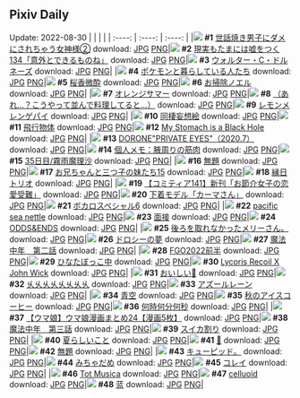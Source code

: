 ## Pixiv Daily
Update: 2022-08-30
|      |      |      |
| :----: | :----: | :----: |
|![](https://pixiv.microyu.workers.dev/c/240x480/img-master/img/2022/08/28/00/00/25/100807851_p0_master1200.jpg) **#1** [世話焼き男子にダメにされちゃう女神様②](https://www.pixiv.net/artworks/100807851) download: [JPG](https://pixiv.microyu.workers.dev/img-original/img/2022/08/28/00/00/25/100807851_p0.jpg) [PNG](https://pixiv.microyu.workers.dev/img-original/img/2022/08/28/00/00/25/100807851_p0.png)|![](https://pixiv.microyu.workers.dev/c/240x480/img-master/img/2022/08/28/18/00/07/100824838_p0_master1200.jpg) **#2** [現実もたまには嘘をつく134「意外とできるものね」](https://www.pixiv.net/artworks/100824838) download: [JPG](https://pixiv.microyu.workers.dev/img-original/img/2022/08/28/18/00/07/100824838_p0.jpg) [PNG](https://pixiv.microyu.workers.dev/img-original/img/2022/08/28/18/00/07/100824838_p0.png)|![](https://pixiv.microyu.workers.dev/c/240x480/img-master/img/2022/08/28/00/00/24/100807849_p0_master1200.jpg) **#3** [ウォルター・C・ドルネーズ](https://www.pixiv.net/artworks/100807849) download: [JPG](https://pixiv.microyu.workers.dev/img-original/img/2022/08/28/00/00/24/100807849_p0.jpg) [PNG](https://pixiv.microyu.workers.dev/img-original/img/2022/08/28/00/00/24/100807849_p0.png)|
|![](https://pixiv.microyu.workers.dev/c/240x480/img-master/img/2022/08/28/01/27/08/100810173_p0_master1200.jpg) **#4** [ポケモンと暮らしている人たち](https://www.pixiv.net/artworks/100810173) download: [JPG](https://pixiv.microyu.workers.dev/img-original/img/2022/08/28/01/27/08/100810173_p0.jpg) [PNG](https://pixiv.microyu.workers.dev/img-original/img/2022/08/28/01/27/08/100810173_p0.png)|![](https://pixiv.microyu.workers.dev/c/240x480/img-master/img/2022/08/29/00/59/37/100836852_p0_master1200.jpg) **#5** [桜香微酔](https://www.pixiv.net/artworks/100836852) download: [JPG](https://pixiv.microyu.workers.dev/img-original/img/2022/08/29/00/59/37/100836852_p0.jpg) [PNG](https://pixiv.microyu.workers.dev/img-original/img/2022/08/29/00/59/37/100836852_p0.png)|![](https://pixiv.microyu.workers.dev/c/240x480/img-master/img/2022/08/28/00/00/17/100807800_p0_master1200.jpg) **#6** [お掃除ノエル](https://www.pixiv.net/artworks/100807800) download: [JPG](https://pixiv.microyu.workers.dev/img-original/img/2022/08/28/00/00/17/100807800_p0.jpg) [PNG](https://pixiv.microyu.workers.dev/img-original/img/2022/08/28/00/00/17/100807800_p0.png)|
|![](https://pixiv.microyu.workers.dev/c/240x480/img-master/img/2022/08/28/01/33/58/100810333_p0_master1200.jpg) **#7** [オレンジサマー](https://www.pixiv.net/artworks/100810333) download: [JPG](https://pixiv.microyu.workers.dev/img-original/img/2022/08/28/01/33/58/100810333_p0.jpg) [PNG](https://pixiv.microyu.workers.dev/img-original/img/2022/08/28/01/33/58/100810333_p0.png)|![](https://pixiv.microyu.workers.dev/c/240x480/img-master/img/2022/08/29/08/05/34/100841345_p0_master1200.jpg) **#8** [（あれ…？こうやって並んで料理してると…）](https://www.pixiv.net/artworks/100841345) download: [JPG](https://pixiv.microyu.workers.dev/img-original/img/2022/08/29/08/05/34/100841345_p0.jpg) [PNG](https://pixiv.microyu.workers.dev/img-original/img/2022/08/29/08/05/34/100841345_p0.png)|![](https://pixiv.microyu.workers.dev/c/240x480/img-master/img/2022/08/28/00/00/15/100807796_p0_master1200.jpg) **#9** [レモンメレンゲパイ](https://www.pixiv.net/artworks/100807796) download: [JPG](https://pixiv.microyu.workers.dev/img-original/img/2022/08/28/00/00/15/100807796_p0.jpg) [PNG](https://pixiv.microyu.workers.dev/img-original/img/2022/08/28/00/00/15/100807796_p0.png)|
|![](https://pixiv.microyu.workers.dev/c/240x480/img-master/img/2022/08/28/00/00/26/100807861_p0_master1200.jpg) **#10** [同棲妄想絵](https://www.pixiv.net/artworks/100807861) download: [JPG](https://pixiv.microyu.workers.dev/img-original/img/2022/08/28/00/00/26/100807861_p0.jpg) [PNG](https://pixiv.microyu.workers.dev/img-original/img/2022/08/28/00/00/26/100807861_p0.png)|![](https://pixiv.microyu.workers.dev/c/240x480/img-master/img/2022/08/28/11/23/07/100817137_p0_master1200.jpg) **#11** [飛行物体](https://www.pixiv.net/artworks/100817137) download: [JPG](https://pixiv.microyu.workers.dev/img-original/img/2022/08/28/11/23/07/100817137_p0.jpg) [PNG](https://pixiv.microyu.workers.dev/img-original/img/2022/08/28/11/23/07/100817137_p0.png)|![](https://pixiv.microyu.workers.dev/c/240x480/img-master/img/2022/08/28/03/08/32/100811816_p0_master1200.jpg) **#12** [My Stomach is a Black Hole](https://www.pixiv.net/artworks/100811816) download: [JPG](https://pixiv.microyu.workers.dev/img-original/img/2022/08/28/03/08/32/100811816_p0.jpg) [PNG](https://pixiv.microyu.workers.dev/img-original/img/2022/08/28/03/08/32/100811816_p0.png)|
|![](https://pixiv.microyu.workers.dev/c/240x480/img-master/img/2022/08/28/10/13/16/100816111_p0_master1200.jpg) **#13** [DORONE"PRIVATE EYES"（2020.7）](https://www.pixiv.net/artworks/100816111) download: [JPG](https://pixiv.microyu.workers.dev/img-original/img/2022/08/28/10/13/16/100816111_p0.jpg) [PNG](https://pixiv.microyu.workers.dev/img-original/img/2022/08/28/10/13/16/100816111_p0.png)|![](https://pixiv.microyu.workers.dev/c/240x480/img-master/img/2022/08/28/08/00/01/100814296_p0_master1200.jpg) **#14** [個人メモ：腋周りの筋肉](https://www.pixiv.net/artworks/100814296) download: [JPG](https://pixiv.microyu.workers.dev/img-original/img/2022/08/28/08/00/01/100814296_p0.jpg) [PNG](https://pixiv.microyu.workers.dev/img-original/img/2022/08/28/08/00/01/100814296_p0.png)|![](https://pixiv.microyu.workers.dev/c/240x480/img-master/img/2022/08/28/00/00/34/100807888_p0_master1200.jpg) **#15** [35日目/霧雨魔理沙](https://www.pixiv.net/artworks/100807888) download: [JPG](https://pixiv.microyu.workers.dev/img-original/img/2022/08/28/00/00/34/100807888_p0.jpg) [PNG](https://pixiv.microyu.workers.dev/img-original/img/2022/08/28/00/00/34/100807888_p0.png)|
|![](https://pixiv.microyu.workers.dev/c/240x480/img-master/img/2022/08/28/20/11/27/100824400_p0_master1200.jpg) **#16** [無題](https://www.pixiv.net/artworks/100824400) download: [JPG](https://pixiv.microyu.workers.dev/img-original/img/2022/08/28/20/11/27/100824400_p0.jpg) [PNG](https://pixiv.microyu.workers.dev/img-original/img/2022/08/28/20/11/27/100824400_p0.png)|![](https://pixiv.microyu.workers.dev/c/240x480/img-master/img/2022/08/28/01/17/44/100810003_p0_master1200.jpg) **#17** [お兄ちゃんと三つ子の妹たち15](https://www.pixiv.net/artworks/100810003) download: [JPG](https://pixiv.microyu.workers.dev/img-original/img/2022/08/28/01/17/44/100810003_p0.jpg) [PNG](https://pixiv.microyu.workers.dev/img-original/img/2022/08/28/01/17/44/100810003_p0.png)|![](https://pixiv.microyu.workers.dev/c/240x480/img-master/img/2022/08/28/20/30/02/100828522_p0_master1200.jpg) **#18** [縁日トリオ](https://www.pixiv.net/artworks/100828522) download: [JPG](https://pixiv.microyu.workers.dev/img-original/img/2022/08/28/20/30/02/100828522_p0.jpg) [PNG](https://pixiv.microyu.workers.dev/img-original/img/2022/08/28/20/30/02/100828522_p0.png)|
|![](https://pixiv.microyu.workers.dev/c/240x480/img-master/img/2022/08/28/10/38/17/100816487_p0_master1200.jpg) **#19** [【コミティア141】新刊「お節介女子の恋愛受難」](https://www.pixiv.net/artworks/100816487) download: [JPG](https://pixiv.microyu.workers.dev/img-original/img/2022/08/28/10/38/17/100816487_p0.jpg) [PNG](https://pixiv.microyu.workers.dev/img-original/img/2022/08/28/10/38/17/100816487_p0.png)|![](https://pixiv.microyu.workers.dev/c/240x480/img-master/img/2022/08/28/00/09/20/100808307_p0_master1200.jpg) **#20** [下着モデル「カーマさん」](https://www.pixiv.net/artworks/100808307) download: [JPG](https://pixiv.microyu.workers.dev/img-original/img/2022/08/28/00/09/20/100808307_p0.jpg) [PNG](https://pixiv.microyu.workers.dev/img-original/img/2022/08/28/00/09/20/100808307_p0.png)|![](https://pixiv.microyu.workers.dev/c/240x480/img-master/img/2022/08/28/12/00/17/100817856_p0_master1200.jpg) **#21** [ボカロスペシャル6](https://www.pixiv.net/artworks/100817856) download: [JPG](https://pixiv.microyu.workers.dev/img-original/img/2022/08/28/12/00/17/100817856_p0.jpg) [PNG](https://pixiv.microyu.workers.dev/img-original/img/2022/08/28/12/00/17/100817856_p0.png)|
|![](https://pixiv.microyu.workers.dev/c/240x480/img-master/img/2022/08/29/01/59/42/100838003_p0_master1200.jpg) **#22** [pacific sea nettle](https://www.pixiv.net/artworks/100838003) download: [JPG](https://pixiv.microyu.workers.dev/img-original/img/2022/08/29/01/59/42/100838003_p0.jpg) [PNG](https://pixiv.microyu.workers.dev/img-original/img/2022/08/29/01/59/42/100838003_p0.png)|![](https://pixiv.microyu.workers.dev/c/240x480/img-master/img/2022/08/28/16/22/02/100822581_p0_master1200.jpg) **#23** [面接](https://www.pixiv.net/artworks/100822581) download: [JPG](https://pixiv.microyu.workers.dev/img-original/img/2022/08/28/16/22/02/100822581_p0.jpg) [PNG](https://pixiv.microyu.workers.dev/img-original/img/2022/08/28/16/22/02/100822581_p0.png)|![](https://pixiv.microyu.workers.dev/c/240x480/img-master/img/2022/08/29/00/14/24/100835728_p0_master1200.jpg) **#24** [ODDS&ENDS](https://www.pixiv.net/artworks/100835728) download: [JPG](https://pixiv.microyu.workers.dev/img-original/img/2022/08/29/00/14/24/100835728_p0.jpg) [PNG](https://pixiv.microyu.workers.dev/img-original/img/2022/08/29/00/14/24/100835728_p0.png)|
|![](https://pixiv.microyu.workers.dev/c/240x480/img-master/img/2022/08/28/12/39/21/100818546_p0_master1200.jpg) **#25** [後ろを取れなかったメリーさん。](https://www.pixiv.net/artworks/100818546) download: [JPG](https://pixiv.microyu.workers.dev/img-original/img/2022/08/28/12/39/21/100818546_p0.jpg) [PNG](https://pixiv.microyu.workers.dev/img-original/img/2022/08/28/12/39/21/100818546_p0.png)|![](https://pixiv.microyu.workers.dev/c/240x480/img-master/img/2022/08/28/18/21/43/100825368_p0_master1200.jpg) **#26** [ドロシーの夢](https://www.pixiv.net/artworks/100825368) download: [JPG](https://pixiv.microyu.workers.dev/img-original/img/2022/08/28/18/21/43/100825368_p0.jpg) [PNG](https://pixiv.microyu.workers.dev/img-original/img/2022/08/28/18/21/43/100825368_p0.png)|![](https://pixiv.microyu.workers.dev/c/240x480/img-master/img/2022/08/28/15/26/48/100821521_p0_master1200.jpg) **#27** [魔法中年　第二話](https://www.pixiv.net/artworks/100821521) download: [JPG](https://pixiv.microyu.workers.dev/img-original/img/2022/08/28/15/26/48/100821521_p0.jpg) [PNG](https://pixiv.microyu.workers.dev/img-original/img/2022/08/28/15/26/48/100821521_p0.png)|
|![](https://pixiv.microyu.workers.dev/c/240x480/img-master/img/2022/08/28/00/04/04/100808129_p0_master1200.jpg) **#28** [FGO2022前半](https://www.pixiv.net/artworks/100808129) download: [JPG](https://pixiv.microyu.workers.dev/img-original/img/2022/08/28/00/04/04/100808129_p0.jpg) [PNG](https://pixiv.microyu.workers.dev/img-original/img/2022/08/28/00/04/04/100808129_p0.png)|![](https://pixiv.microyu.workers.dev/c/240x480/img-master/img/2022/08/28/20/24/06/100828370_p0_master1200.jpg) **#29** [ひなたぼっこ中](https://www.pixiv.net/artworks/100828370) download: [JPG](https://pixiv.microyu.workers.dev/img-original/img/2022/08/28/20/24/06/100828370_p0.jpg) [PNG](https://pixiv.microyu.workers.dev/img-original/img/2022/08/28/20/24/06/100828370_p0.png)|![](https://pixiv.microyu.workers.dev/c/240x480/img-master/img/2022/08/28/00/02/10/100808041_p0_master1200.jpg) **#30** [Lycoris Recoil X John Wick](https://www.pixiv.net/artworks/100808041) download: [JPG](https://pixiv.microyu.workers.dev/img-original/img/2022/08/28/00/02/10/100808041_p0.jpg) [PNG](https://pixiv.microyu.workers.dev/img-original/img/2022/08/28/00/02/10/100808041_p0.png)|
|![](https://pixiv.microyu.workers.dev/c/240x480/img-master/img/2022/08/28/00/00/14/100807794_p0_master1200.jpg) **#31** [おいしい💜](https://www.pixiv.net/artworks/100807794) download: [JPG](https://pixiv.microyu.workers.dev/img-original/img/2022/08/28/00/00/14/100807794_p0.jpg) [PNG](https://pixiv.microyu.workers.dev/img-original/img/2022/08/28/00/00/14/100807794_p0.png)|![](https://pixiv.microyu.workers.dev/c/240x480/img-master/img/2022/08/28/14/23/40/100820345_p0_master1200.jpg) **#32** [乆乆乆乆乆乆乆乆](https://www.pixiv.net/artworks/100820345) download: [JPG](https://pixiv.microyu.workers.dev/img-original/img/2022/08/28/14/23/40/100820345_p0.jpg) [PNG](https://pixiv.microyu.workers.dev/img-original/img/2022/08/28/14/23/40/100820345_p0.png)|![](https://pixiv.microyu.workers.dev/c/240x480/img-master/img/2022/08/29/00/07/21/100835500_p0_master1200.jpg) **#33** [アズールレーン](https://www.pixiv.net/artworks/100835500) download: [JPG](https://pixiv.microyu.workers.dev/img-original/img/2022/08/29/00/07/21/100835500_p0.jpg) [PNG](https://pixiv.microyu.workers.dev/img-original/img/2022/08/29/00/07/21/100835500_p0.png)|
|![](https://pixiv.microyu.workers.dev/c/240x480/img-master/img/2022/08/28/00/00/34/100807887_p0_master1200.jpg) **#34** [青空](https://www.pixiv.net/artworks/100807887) download: [JPG](https://pixiv.microyu.workers.dev/img-original/img/2022/08/28/00/00/34/100807887_p0.jpg) [PNG](https://pixiv.microyu.workers.dev/img-original/img/2022/08/28/00/00/34/100807887_p0.png)|![](https://pixiv.microyu.workers.dev/c/240x480/img-master/img/2022/08/29/21/44/56/100853294_p0_master1200.jpg) **#35** [秋のアイスコーヒー](https://www.pixiv.net/artworks/100853294) download: [JPG](https://pixiv.microyu.workers.dev/img-original/img/2022/08/29/21/44/56/100853294_p0.jpg) [PNG](https://pixiv.microyu.workers.dev/img-original/img/2022/08/29/21/44/56/100853294_p0.png)|![](https://pixiv.microyu.workers.dev/c/240x480/img-master/img/2022/08/28/00/18/16/100808582_p0_master1200.jpg) **#36** [何時何分何秒](https://www.pixiv.net/artworks/100808582) download: [JPG](https://pixiv.microyu.workers.dev/img-original/img/2022/08/28/00/18/16/100808582_p0.jpg) [PNG](https://pixiv.microyu.workers.dev/img-original/img/2022/08/28/00/18/16/100808582_p0.png)|
|![](https://pixiv.microyu.workers.dev/c/240x480/img-master/img/2022/08/28/00/01/13/100807968_p0_master1200.jpg) **#37** [【ウマ娘】ウマ娘漫画まとめ24【漫画5枚】](https://www.pixiv.net/artworks/100807968) download: [JPG](https://pixiv.microyu.workers.dev/img-original/img/2022/08/28/00/01/13/100807968_p0.jpg) [PNG](https://pixiv.microyu.workers.dev/img-original/img/2022/08/28/00/01/13/100807968_p0.png)|![](https://pixiv.microyu.workers.dev/c/240x480/img-master/img/2022/08/29/00/02/02/100835280_p0_master1200.jpg) **#38** [魔法中年　第三話](https://www.pixiv.net/artworks/100835280) download: [JPG](https://pixiv.microyu.workers.dev/img-original/img/2022/08/29/00/02/02/100835280_p0.jpg) [PNG](https://pixiv.microyu.workers.dev/img-original/img/2022/08/29/00/02/02/100835280_p0.png)|![](https://pixiv.microyu.workers.dev/c/240x480/img-master/img/2022/08/29/18/00/11/100848311_p0_master1200.jpg) **#39** [スイカ割り](https://www.pixiv.net/artworks/100848311) download: [JPG](https://pixiv.microyu.workers.dev/img-original/img/2022/08/29/18/00/11/100848311_p0.jpg) [PNG](https://pixiv.microyu.workers.dev/img-original/img/2022/08/29/18/00/11/100848311_p0.png)|
|![](https://pixiv.microyu.workers.dev/c/240x480/img-master/img/2022/08/29/17/45/18/100848061_p0_master1200.jpg) **#40** [夏らしいこと](https://www.pixiv.net/artworks/100848061) download: [JPG](https://pixiv.microyu.workers.dev/img-original/img/2022/08/29/17/45/18/100848061_p0.jpg) [PNG](https://pixiv.microyu.workers.dev/img-original/img/2022/08/29/17/45/18/100848061_p0.png)|![](https://pixiv.microyu.workers.dev/c/240x480/img-master/img/2022/08/29/00/36/56/100836359_p0_master1200.jpg) **#41** [🌹](https://www.pixiv.net/artworks/100836359) download: [JPG](https://pixiv.microyu.workers.dev/img-original/img/2022/08/29/00/36/56/100836359_p0.jpg) [PNG](https://pixiv.microyu.workers.dev/img-original/img/2022/08/29/00/36/56/100836359_p0.png)|![](https://pixiv.microyu.workers.dev/c/240x480/img-master/img/2022/08/28/00/08/17/100808267_p0_master1200.jpg) **#42** [無題](https://www.pixiv.net/artworks/100808267) download: [JPG](https://pixiv.microyu.workers.dev/img-original/img/2022/08/28/00/08/17/100808267_p0.jpg) [PNG](https://pixiv.microyu.workers.dev/img-original/img/2022/08/28/00/08/17/100808267_p0.png)|
|![](https://pixiv.microyu.workers.dev/c/240x480/img-master/img/2022/08/29/14/14/15/100845191_p0_master1200.jpg) **#43** [キューピッド。](https://www.pixiv.net/artworks/100845191) download: [JPG](https://pixiv.microyu.workers.dev/img-original/img/2022/08/29/14/14/15/100845191_p0.jpg) [PNG](https://pixiv.microyu.workers.dev/img-original/img/2022/08/29/14/14/15/100845191_p0.png)|![](https://pixiv.microyu.workers.dev/c/240x480/img-master/img/2022/08/29/18/44/41/100849142_p0_master1200.jpg) **#44** [みちゃだめ](https://www.pixiv.net/artworks/100849142) download: [JPG](https://pixiv.microyu.workers.dev/img-original/img/2022/08/29/18/44/41/100849142_p0.jpg) [PNG](https://pixiv.microyu.workers.dev/img-original/img/2022/08/29/18/44/41/100849142_p0.png)|![](https://pixiv.microyu.workers.dev/c/240x480/img-master/img/2022/08/29/00/00/03/100835023_p0_master1200.jpg) **#45** [コレイ](https://www.pixiv.net/artworks/100835023) download: [JPG](https://pixiv.microyu.workers.dev/img-original/img/2022/08/29/00/00/03/100835023_p0.jpg) [PNG](https://pixiv.microyu.workers.dev/img-original/img/2022/08/29/00/00/03/100835023_p0.png)|
|![](https://pixiv.microyu.workers.dev/c/240x480/img-master/img/2022/08/28/20/15/06/100828143_p0_master1200.jpg) **#46** [Tot Musica](https://www.pixiv.net/artworks/100828143) download: [JPG](https://pixiv.microyu.workers.dev/img-original/img/2022/08/28/20/15/06/100828143_p0.jpg) [PNG](https://pixiv.microyu.workers.dev/img-original/img/2022/08/28/20/15/06/100828143_p0.png)|![](https://pixiv.microyu.workers.dev/c/240x480/img-master/img/2022/08/29/00/03/48/100835358_p0_master1200.jpg) **#47** [celluoid](https://www.pixiv.net/artworks/100835358) download: [JPG](https://pixiv.microyu.workers.dev/img-original/img/2022/08/29/00/03/48/100835358_p0.jpg) [PNG](https://pixiv.microyu.workers.dev/img-original/img/2022/08/29/00/03/48/100835358_p0.png)|![](https://pixiv.microyu.workers.dev/c/240x480/img-master/img/2022/08/28/18/34/41/100825683_p0_master1200.jpg) **#48** [蓝](https://www.pixiv.net/artworks/100825683) download: [JPG](https://pixiv.microyu.workers.dev/img-original/img/2022/08/28/18/34/41/100825683_p0.jpg) [PNG](https://pixiv.microyu.workers.dev/img-original/img/2022/08/28/18/34/41/100825683_p0.png)|
